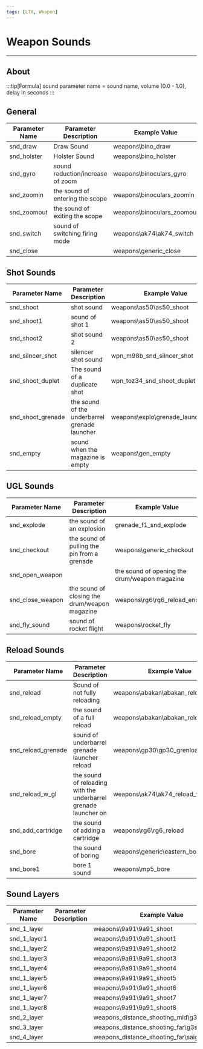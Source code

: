```yaml
---
tags: [LTX, Weapon]
---
```


# Weapon Sounds

___

## About

:::tip[Formula]
sound parameter name = sound name, volume (0.0 - 1.0), delay in seconds
:::

## General

| Parameter Name | Parameter Description | Example Value | Possible Parameters |
|---|---|---|---|
| snd_draw | Draw Sound | weapons\bino_draw |  |
| snd_holster | Holster Sound | weapons\bino_holster |  |
| snd_gyro | sound reduction/increase of zoom | weapons\binoculars_gyro |  |
| snd_zoomin | the sound of entering the scope | weapons\binoculars_zoomin |  |
| snd_zoomout | the sound of exiting the scope | weapons\binoculars_zoomout |  |
| snd_switch | sound of switching firing mode | weapons\ak74\ak74_switch |  |
| snd_close |  | weapons\generic_close |  |

## Shot Sounds

| Parameter Name | Parameter Description | Example Value | Possible Parameters |
|---|---|---|---|
| snd_shoot | shot sound | weapons\as50\as50_shoot |  |
| snd_shoot1 | sound of shot 1 | weapons\as50\as50_shoot |  |
| snd_shoot2 | shot sound 2 | weapons\as50\as50_shoot |  |
| snd_silncer_shot | silencer shot sound | wpn_m98b_snd_silncer_shot |  |
| snd_shoot_duplet | The sound of a duplicate shot | wpn_toz34_snd_shoot_duplet |  |
| snd_shoot_grenade | the sound of the underbarrel grenade launcher | weapons\explo\grenade_launch_explo |  |
| snd_empty | sound when the magazine is empty | weapons\gen_empty |  |

## UGL Sounds

| Parameter Name | Parameter Description | Example Value | Possible Parameters |
|---|---|---|---|
| snd_explode | the sound of an explosion | grenade_f1_snd_explode |  |
| snd_checkout | the sound of pulling the pin from a grenade | weapons\generic_checkout |  |
| snd_open_weapon | | the sound of opening the drum/weapon magazine | weapons\rg6\rg6_reload_start |
| snd_close_weapon | the sound of closing the drum/weapon magazine | weapons\rg6\rg6_reload_end |  |
| snd_fly_sound | sound of rocket flight | weapons\rocket_fly |  |

## Reload Sounds

| Parameter Name | Parameter Description | Example Value | Possible Parameters |
|---|---|---|---|
| snd_reload | Sound of not fully reloading | weapons\abakan\abakan_reload |  |
| snd_reload_empty | the sound of a full reload | weapons\abakan\abakan_reload_empty |  |
| snd_reload_grenade | sound of underbarrel grenade launcher reload | weapons\gp30\gp30_grenload |  |
| snd_reload_w_gl | the sound of reloading with the underbarrel grenade launcher on | weapons\ak74\ak74_reload_w_gl |  |
| snd_add_cartridge | the sound of adding a cartridge | weapons\rg6\rg6_reload |  |
| snd_bore | the sound of boring | weapons\generic\eastern_bore |  |
| snd_bore1 | bore 1 sound | weapons\mp5_bore |  |

## Sound Layers

| Parameter Name | Parameter Description | Example Value | Possible Parameters |
|---|---|---|---|
| snd_1_layer |  | weapons\9a91\9a91_shoot |  |
| snd_1_layer1 |  | weapons\9a91\9a91_shoot1 |  |
| snd_1_layer2 |  | weapons\9a91\9a91_shoot2 |  |
| snd_1_layer3 |  | weapons\9a91\9a91_shoot3 |  |
| snd_1_layer4 |  | weapons\9a91\9a91_shoot4 |  |
| snd_1_layer5 |  | weapons\9a91\9a91_shoot5 |  |
| snd_1_layer6 |  | weapons\9a91\9a91_shoot6 |  |
| snd_1_layer7 |  | weapons\9a91\9a91_shoot7 |  |
| snd_1_layer8 |  | weapons\9a91\9a91_shoot8 |  |
| snd_2_layer |  | weapons\_distance_shooting_mid\g3sg1_distant |  |
| snd_3_layer |  | weapons\_distance_shooting_far\g3sg1_distant |  |
| snd_4_layer |  | weapons\_distance_shooting_far\saiga_distant |  |

